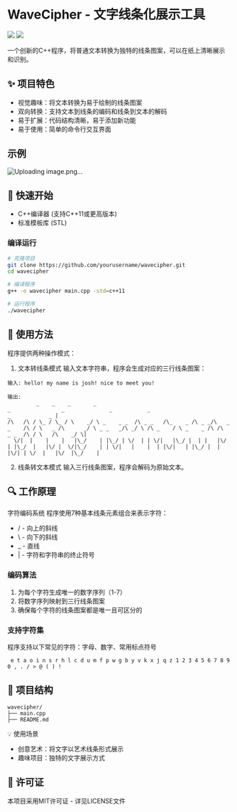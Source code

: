 # WaveCipher - 文字线条化展示工具
![](https://img.shields.io/badge/License-MIT-yellow.svg)
![](https://img.shields.io/badge/C++-17-blue.svg)

一个创新的C++程序，将普通文本转换为独特的线条图案，可以在纸上清晰展示和识别。

## ✨ 项目特色
- 视觉趣味：将文本转换为易于绘制的线条图案
- 双向转换：支持文本到线条的编码和线条到文本的解码
- 易于扩展：代码结构清晰，易于添加新功能
- 易于使用：简单的命令行交互界面

## 示例
![Uploading image.png…]()


## 🚀 快速开始
- C++编译器 (支持C++11或更高版本)
- 标准模板库 (STL)

### 编译运行
```bash
# 克隆项目
git clone https://github.com/yourusername/wavecipher.git
cd wavecipher

# 编译程序
g++ -o wavecipher main.cpp -std=c++11

# 运行程序
./wavecipher
```
## 📖 使用方法
程序提供两种操作模式：

1. 文本转线条模式
输入文本字符串，程序会生成对应的三行线条图案：

```text
输入: hello! my name is josh! nice to meet you!

输出:
         _    _    _       _                                                    _                _              _           _                           _            _ |
/\   /\ / \_ / \_ / \    _/ \ _    _ _  /\ _ _   /\_    _ /\ _ _/\   _ _    /\ / \   _ /\      _/ \ _ _   _/\ _/ \ /\ _    / \ _    _ /\ /\    _ _  /\ / \   /\    _/ \|
  \/|  |    |    |   |\_/    | |\_/ | \/  | | \/|   |\_/ |  | |   |\/ | |\_/  |   |\/ |  \/|\_/    | | \/|   |    |  | |\/|   | |\_/ |  |  |\/| | \/  |   |\/  |\_/    |
```
2. 线条转文本模式
输入三行线条图案，程序会解码为原始文本。

## 🔍 工作原理
字符编码系统
程序使用7种基本线条元素组合来表示字符：

- / - 向上的斜线
- \ - 向下的斜线
- _ - 直线
- | - 字符和字符串的终止符号

### 编码算法
1. 为每个字符生成唯一的数字序列（1-7）
2. 将数字序列映射到三行线条图案
3. 确保每个字符的线条图案都是唯一且可区分的

### 支持字符集
程序支持以下常见的字符：字母、数字、常用标点符号

```text
 e t a o i n s r h l c d u m f p w g b y v k x j q z 1 2 3 4 5 6 7 8 9 0 , . / > @ ( ) !
```
## 📁 项目结构
```text
wavecipher/
├── main.cpp
├── README.md
```
💡 使用场景
- 创意艺术：将文字以艺术线条形式展示
- 趣味项目：独特的文字展示方式

## 📄 许可证
本项目采用MIT许可证 - 详见LICENSE文件
